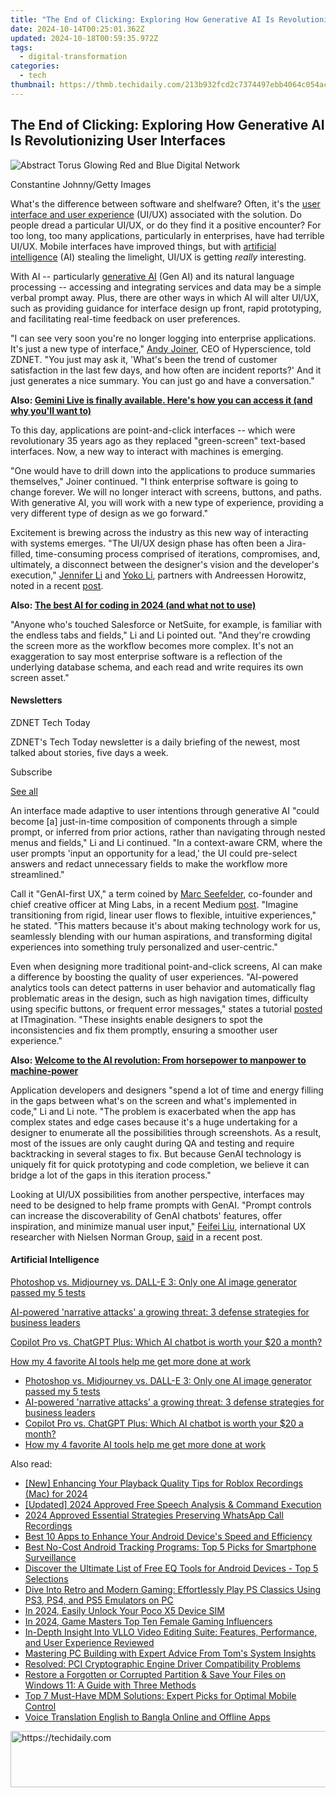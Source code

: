 ```yaml
---
title: "The End of Clicking: Exploring How Generative AI Is Revolutionizing User Interfaces"
date: 2024-10-14T00:25:01.362Z
updated: 2024-10-18T00:59:35.972Z
tags:
  - digital-transformation
categories:
  - tech
thumbnail: https://thmb.techidaily.com/213b932fcd2c7374497ebb4064c054acfe0cd4d0bb51ae2c7e5af1c110e1b3ef.jpg
---
```


## The End of Clicking: Exploring How Generative AI Is Revolutionizing User Interfaces

![Abstract Torus Glowing Red and Blue Digital Network](https://www.zdnet.com/a/img/resize/47f442efbc517f1f88cf00f1d1da50644ab3bcf4/2024/08/16/8fb549dc-ff34-4509-a426-79d5e3b50438/gettyimages-2160684198.jpg?auto=webp&width=1280)

Constantine Johnny/Getty Images

What's the difference between software and shelfware? Often, it's the [user interface and user experience](https://www.zdnet.com/article/first-comes-ux-then-ui-design-in-that-order/) (UI/UX) associated with the solution. Do people dread a particular UI/UX, or do they find it a positive encounter? For too long, too many applications, particularly in enterprises, have had terrible UI/UX. Mobile interfaces have improved things, but with [artificial intelligence](https://www.zdnet.com/article/what-is-ai-heres-everything-you-need-to-know-about-artificial-intelligence/) (AI) stealing the limelight, UI/UX is getting _really_ interesting. 

With AI -- particularly [generative AI](https://www.zdnet.com/article/what-is-generative-ai-and-why-is-it-so-popular-heres-everything-you-need-to-know/) (Gen AI) and its natural language processing -- accessing and integrating services and data may be a simple verbal prompt away. Plus, there are other ways in which AI will alter UI/UX, such as providing guidance for interface design up front, rapid prototyping, and facilitating real-time feedback on user preferences.

"I can see very soon you're no longer logging into enterprise applications. It's just a new type of interface," [Andy Joiner](https://www.linkedin.com/in/anjoiner/#link=%7B%22role%22:%22standard%22,%22href%22:%22https://www.linkedin.com/in/anjoiner/%22,%22target%22:%22%5Fblank%22,%22absolute%22:%22%22,%22linkText%22:%22Andy%20Joiner%22%7D), CEO of Hyperscience, told ZDNET. "You just may ask it, 'What's been the trend of customer satisfaction in the last few days, and how often are incident reports?' And it just generates a nice summary. You can just go and have a conversation."

**Also: [Gemini Live is finally available. Here's how you can access it (and why you'll want to)](https://www.zdnet.com/article/gemini-live-is-finally-available-heres-how-you-can-access-it-and-why-youll-want-to/)**

To this day, applications are point-and-click interfaces -- which were revolutionary 35 years ago as they replaced "green-screen" text-based interfaces. Now, a new way to interact with machines is emerging. 

"One would have to drill down into the applications to produce summaries themselves," Joiner continued. "I think enterprise software is going to change forever. We will no longer interact with screens, buttons, and paths. With generative AI, you will work with a new type of experience, providing a very different type of design as we go forward." 

Excitement is brewing across the industry as this new way of interacting with systems emerges. "The UI/UX design phase has often been a Jira-filled, time-consuming process comprised of iterations, compromises, and, ultimately, a disconnect between the designer's vision and the developer's execution," [Jennifer Li](https://www.linkedin.com/in/jenniferhli/#link=%7B%22role%22:%22standard%22,%22href%22:%22https://www.linkedin.com/in/jenniferhli/%22,%22target%22:%22%5Fblank%22,%22absolute%22:%22%22,%22linkText%22:%22Jennifer%20Li%22%7D) and [Yoko Li](https://a16z.com/author/yoko-li/#link=%7B%22role%22:%22standard%22,%22href%22:%22https://a16z.com/author/yoko-li/%22,%22target%22:%22%5Fblank%22,%22absolute%22:%22%22,%22linkText%22:%22Yoko%20Li%22%7D), partners with Andreessen Horowitz, noted in a recent [post](https://a16z.com/how-generative-ai-is-remaking-ui-ux-design/#link=%7B%22role%22:%22standard%22,%22href%22:%22https://a16z.com/how-generative-ai-is-remaking-ui-ux-design/%22,%22target%22:%22%5Fblank%22,%22absolute%22:%22%22,%22linkText%22:%22post%22%7D).

**Also: [The best AI for coding in 2024 (and what not to use)](https://www.zdnet.com/article/the-best-ai-for-coding/)**

"Anyone who's touched Salesforce or NetSuite, for example, is familiar with the endless tabs and fields," Li and Li pointed out. "And they're crowding the screen more as the workflow becomes more complex. It's not an exaggeration to say most enterprise software is a reflection of the underlying database schema, and each read and write requires its own screen asset."

#### Newsletters

ZDNET Tech Today

ZDNET's Tech Today newsletter is a daily briefing of the newest, most talked about stories, five days a week.

 Subscribe

[See all](https://www.zdnet.com/newsletters/)

An interface made adaptive to user intentions through generative AI "could become \[a\] just-in-time composition of components through a simple prompt, or inferred from prior actions, rather than navigating through nested menus and fields," Li and Li continued. "In a context-aware CRM, where the user prompts 'input an opportunity for a lead,' the UI could pre-select answers and redact unnecessary fields to make the workflow more streamlined." 

Call it "GenAI-first UX," a term coined by [Marc Seefelder](https://minglabs.com/about/leadership/#link=%7B%22role%22:%22standard%22,%22href%22:%22https://minglabs.com/about/leadership/%22,%22target%22:%22%5Fblank%22,%22absolute%22:%22%22,%22linkText%22:%22Marc%20Seefelder%22%7D), co-founder and chief creative officer at Ming Labs, in a recent Medium [post](https://uxdesign.cc/transforming-ux-with-generative-ai-7b06ea329286#link=%7B%22role%22:%22standard%22,%22href%22:%22https://uxdesign.cc/transforming-ux-with-generative-ai-7b06ea329286%22,%22target%22:%22%5Fblank%22,%22absolute%22:%22%22,%22linkText%22:%22post%22%7D). "Imagine transitioning from rigid, linear user flows to flexible, intuitive experiences," he stated. "This matters because it's about making technology work for us, seamlessly blending with our human aspirations, and transforming digital experiences into something truly personalized and user-centric." 

Even when designing more traditional point-and-click screens, AI can make a difference by boosting the quality of user experiences. "AI-powered analytics tools can detect patterns in user behavior and automatically flag problematic areas in the design, such as high navigation times, difficulty using specific buttons, or frequent error messages," states a tutorial [posted](https://www.itmagination.com/blog/revolutionizing-user-interface-design-how-ai-is-elevating-the-ui-game#link=%7B%22role%22:%22standard%22,%22href%22:%22https://www.itmagination.com/blog/revolutionizing-user-interface-design-how-ai-is-elevating-the-ui-game%22,%22target%22:%22%5Fblank%22,%22absolute%22:%22%22,%22linkText%22:%22posted%22%7D) at ITmagination. "These insights enable designers to spot the inconsistencies and fix them promptly, ensuring a smoother user experience."

**Also: [Welcome to the AI revolution: From horsepower to manpower to machine-power](https://www.zdnet.com/article/welcome-to-the-ai-revolution-from-horsepower-to-manpower-to-machine-power/)**

Application developers and designers "spend a lot of time and energy filling in the gaps between what's on the screen and what's implemented in code," Li and Li note. "The problem is exacerbated when the app has complex states and edge cases because it's a huge undertaking for a designer to enumerate all the possibilities through screenshots. As a result, most of the issues are only caught during QA and testing and require backtracking in several stages to fix. But because GenAI technology is uniquely fit for quick prototyping and code completion, we believe it can bridge a lot of the gaps in this iteration process." 

Looking at UI/UX possibilities from another perspective, interfaces may need to be designed to help frame prompts with GenAI. "Prompt controls can increase the discoverability of GenAI chatbots' features, offer inspiration, and minimize manual user input," [Feifei Liu](https://www.nngroup.com/people/feifei-liu/#link=%7B%22role%22:%22standard%22,%22href%22:%22https://www.nngroup.com/people/feifei-liu/%22,%22target%22:%22%5Fblank%22,%22absolute%22:%22%22,%22linkText%22:%22Feifei%20Liu%22%7D), international UX researcher with Nielsen Norman Group, [said](https://www.nngroup.com/articles/author/feifei-liu/#link=%7B%22role%22:%22standard%22,%22href%22:%22https://www.nngroup.com/articles/author/feifei-liu/%22,%22target%22:%22%5Fblank%22,%22absolute%22:%22%22,%22linkText%22:%22said%22%7D) in a recent post. 

#### Artificial Intelligence

[Photoshop vs. Midjourney vs. DALL-E 3: Only one AI image generator passed my 5 tests](https://www.zdnet.com/article/is-photoshops-new-text-to-image-as-good-as-midjourney-and-dall-e-we-test-it-and-see/ "Photoshop vs. Midjourney vs. DALL-E 3: Only one AI image generator passed my 5 tests")

[AI-powered 'narrative attacks' a growing threat: 3 defense strategies for business leaders](https://www.zdnet.com/article/ai-powered-narrative-attacks-a-growing-threat-3-defense-strategies-for-business-leaders/ "AI-powered 'narrative attacks' a growing threat: 3 defense strategies for business leaders")

[Copilot Pro vs. ChatGPT Plus: Which AI chatbot is worth your $20 a month?](https://www.zdnet.com/article/copilot-pro-vs-chatgpt-plus-which-is-ai-chatbot-is-worth-your-20-a-month/ "Copilot Pro vs. ChatGPT Plus: Which AI chatbot is worth your $20 a month?")

[How my 4 favorite AI tools help me get more done at work](https://www.zdnet.com/article/how-my-4-favorite-ai-tools-help-me-get-more-done-at-work/ "How my 4 favorite AI tools help me get more done at work")

* [Photoshop vs. Midjourney vs. DALL-E 3: Only one AI image generator passed my 5 tests](https://www.zdnet.com/article/is-photoshops-new-text-to-image-as-good-as-midjourney-and-dall-e-we-test-it-and-see/ "Photoshop vs. Midjourney vs. DALL-E 3: Only one AI image generator passed my 5 tests")
* [AI-powered 'narrative attacks' a growing threat: 3 defense strategies for business leaders](https://www.zdnet.com/article/ai-powered-narrative-attacks-a-growing-threat-3-defense-strategies-for-business-leaders/ "AI-powered 'narrative attacks' a growing threat: 3 defense strategies for business leaders")
* [Copilot Pro vs. ChatGPT Plus: Which AI chatbot is worth your $20 a month?](https://www.zdnet.com/article/copilot-pro-vs-chatgpt-plus-which-is-ai-chatbot-is-worth-your-20-a-month/ "Copilot Pro vs. ChatGPT Plus: Which AI chatbot is worth your $20 a month?")
* [How my 4 favorite AI tools help me get more done at work](https://www.zdnet.com/article/how-my-4-favorite-ai-tools-help-me-get-more-done-at-work/ "How my 4 favorite AI tools help me get more done at work")

<ins class="adsbygoogle"
     style="display:block"
     data-ad-format="autorelaxed"
     data-ad-client="ca-pub-7571918770474297"
     data-ad-slot="1223367746"></ins>

<ins class="adsbygoogle"
     style="display:block"
     data-ad-client="ca-pub-7571918770474297"
     data-ad-slot="8358498916"
     data-ad-format="auto"
     data-full-width-responsive="true"></ins>

<span class="atpl-alsoreadstyle">Also read:</span>
<div><ul>
<li><a href="https://screen-recording.techidaily.com/new-enhancing-your-playback-quality-tips-for-roblox-recordings-mac-for-2024/"><u>[New] Enhancing Your Playback Quality Tips for Roblox Recordings (Mac) for 2024</u></a></li>
<li><a href="https://fox-helps.techidaily.com/updated-2024-approved-free-speech-analysis-and-command-execution/"><u>[Updated] 2024 Approved Free Speech Analysis & Command Execution</u></a></li>
<li><a href="https://screen-recording.techidaily.com/2024-approved-essential-strategies-preserving-whatsapp-call-recordings/"><u>2024 Approved Essential Strategies Preserving WhatsApp Call Recordings</u></a></li>
<li><a href="https://app-tips.techidaily.com/best-10-apps-to-enhance-your-android-devices-speed-and-efficiency/"><u>Best 10 Apps to Enhance Your Android Device's Speed and Efficiency</u></a></li>
<li><a href="https://app-tips.techidaily.com/best-no-cost-android-tracking-programs-top-5-picks-for-smartphone-surveillance/"><u>Best No-Cost Android Tracking Programs: Top 5 Picks for Smartphone Surveillance</u></a></li>
<li><a href="https://app-tips.techidaily.com/discover-the-ultimate-list-of-free-eq-tools-for-android-devices-top-5-selections/"><u>Discover the Ultimate List of Free EQ Tools for Android Devices - Top 5 Selections</u></a></li>
<li><a href="https://app-tips.techidaily.com/dive-into-retro-and-modern-gaming-effortlessly-play-ps-classics-using-ps3-ps4-and-ps5-emulators-on-pc/"><u>Dive Into Retro and Modern Gaming: Effortlessly Play PS Classics Using PS3, PS4, and PS5 Emulators on PC</u></a></li>
<li><a href="https://sim-unlock.techidaily.com/in-2024-easily-unlock-your-poco-x5-device-sim-by-drfone-android/"><u>In 2024, Easily Unlock Your Poco X5 Device SIM</u></a></li>
<li><a href="https://youtube-zero.techidaily.com/24-game-masters-top-ten-female-gaming-influencers/"><u>In 2024, Game Masters Top Ten Female Gaming Influencers</u></a></li>
<li><a href="https://app-tips.techidaily.com/in-depth-insight-into-vllo-video-editing-suite-features-performance-and-user-experience-reviewed/"><u>In-Depth Insight Into VLLO Video Editing Suite: Features, Performance, and User Experience Reviewed</u></a></li>
<li><a href="https://hardware-tips.techidaily.com/mastering-pc-building-with-expert-advice-from-toms-system-insights/"><u>Mastering PC Building with Expert Advice From Tom's System Insights</u></a></li>
<li><a href="https://win-dash.techidaily.com/resolved-pci-cryptographic-engine-driver-compatibility-problems/"><u>Resolved: PCI Cryptographic Engine Driver Compatibility Problems</u></a></li>
<li><a href="https://discover-comparisons.techidaily.com/restore-a-forgotten-or-corrupted-partition-and-save-your-files-on-windows-11-a-guide-with-three-methods/"><u>Restore a Forgotten or Corrupted Partition & Save Your Files on Windows 11: A Guide with Three Methods</u></a></li>
<li><a href="https://app-tips.techidaily.com/top-7-must-have-mdm-solutions-expert-picks-for-optimal-mobile-control/"><u>Top 7 Must-Have MDM Solutions: Expert Picks for Optimal Mobile Control</u></a></li>
<li><a href="https://ai-video-translation.techidaily.com/voice-translation-english-to-bangla-online-and-offline-apps/"><u>Voice Translation English to Bangla Online and Offline Apps</u></a></li>
</ul></div>

<!-- affiliate ads begin -->
<a href="https://sentrypc.7eer.net/c/5597632/398455/3022" target="_top" id="398455">
  <img src="//a.impactradius-go.com/display-ad/3022-398455" border="0" alt="https://techidaily.com" width="728" height="90"/>
</a>
<img height="0" width="0" src="https://sentrypc.7eer.net/i/5597632/398455/3022" style="position:absolute;visibility:hidden;" border="0" />
<!-- affiliate ads end -->

